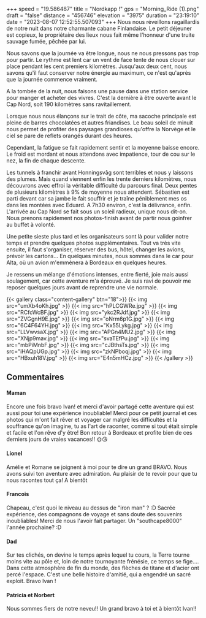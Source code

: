 +++
speed = "19.586487"
title = "Nordkapp !"
gps = "Morning_Ride (1).png"
draft = "false"
distance = "456746"
elevation = "3975"
duration = "23:19:10"
date = "2023-08-07 12:52:55.507093"
+++
Nous nous réveillons ragaillardis de notre nuit dans notre charmante cabane Finlandaise. Le petit déjeuner est copieux, le propriétaire des lieux nous fait même l'honneur d'une truite sauvage fumée, pêchée par lui. 

Nous savons que la journée va être longue, nous ne nous pressons pas trop pour partir. Le rythme est lent car un vent de face tente de nous clouer sur place pendant les cent premiers kilomètres. Jusqu'aux deux cent, nous savons qu'il faut conserver notre énergie au maximum, ce n'est qu'après que la journée commence vraiment.

A la tombée de la nuit, nous faisons une pause dans une station service pour manger et acheter des vivres. C'est la dernière à être ouverte avant le Cap Nord, soit 190 kilomètres sans ravitaillement. 

Lorsque nous nous élançons sur le trait de côte, ma sacoche principale est pleine de barres chocolatées et autres friandises.
Le beau soleil de minuit nous permet de profiter des paysages grandioses qu'offre la Norvège et le ciel se pare de reflets orangés durant des heures. 

Cependant, la fatigue se fait rapidement sentir et la moyenne baisse encore. Le froid est mordant et nous attendons avec impatience, tour de cou sur le nez, la fin de chaque descente.

Les tunnels à franchir avant Honningsvåg sont terribles et nous y laissons des plumes. Mais quand viennent enfin les trente derniers kilomètres, nous découvrons avec effroi la véritable difficulté du parcours final. Deux pentes de plusieurs kilomètres à 9% de moyenne nous attendent. Sébastien est parti devant car sa jambe le fait souffrir et je traîne péniblement mes os dans les montées avec Eduard. A 7h30 environ, c'est la délivrance, enfin. L'arrivée au Cap Nord se fait sous un soleil radieux, unique nous dit-on. Nous prenons rapidement nos photos-finish avant de partir nous goinfrer au buffet à volonté.

Une petite sieste plus tard et les organisateurs sont là pour valider notre temps et prendre quelques photos supplémentaires. Tout va très vite ensuite, il faut s'organiser, réserver des bus, hôtel, changer les avions, prévoir les cartons...
En quelques minutes, nous sommes dans le car pour Alta, où un avion m'emmènera à Bordeaux en quelques heures.

Je ressens un mélange d'émotions intenses, entre fierté, joie mais aussi soulagement, car cette aventure m'a éprouvé. Je suis ravi de pouvoir me reposer quelques jours avant de reprendre une vie normale.

{{< gallery class="content-gallery" btn="18">}}
{{< img src="umXb4oKh.jpg" >}}
{{< img src="hPLCGWRe.jpg" >}}
{{< img src="RCfcWcBF.jpg" >}}
{{< img src="ykc2RJdf.jpg" >}}
{{< img src="ZVGgnH9E.jpg" >}}
{{< img src="oNrm6p1G.jpg" >}}
{{< img src="6C4F64YH.jpg" >}}
{{< img src="Kx55Lykg.jpg" >}}
{{< img src="LLVwvsaX.jpg" >}}
{{< img src="APGn4MU2.jpg" >}}
{{< img src="XNjp9mav.jpg" >}}
{{< img src="svaTEfPu.jpg" >}}
{{< img src="mbPiMnbF.jpg" >}}
{{< img src="cJBthsTs.jpg" >}}
{{< img src="iHAQpUGp.jpg" >}}
{{< img src="zkNPboqj.jpg" >}}
{{< img src="HBxuh18V.jpg" >}}
{{< img src="E4n5mHCz.jpg" >}}
{{< /gallery >}}

## Commentaires
#### Maman
Encore une fois bravo Ivan! et merci d'avoir partagé cette aventure qui est aussi pour toi une expérience inoubliable! Merci pour ce petit journal et ces photos qui m'ont fait rêver et voyager car malgré les difficultés et la souffrance qu'on imagine, tu as l'art de raconter, comme si tout était simple et facile et l'on rêve d'y être!
Bon retour à Bordeaux et profite bien de ces derniers jours de vraies vacances!!
🌞😘
#### Lionel
Amélie et Romane se joignent à moi pour te dire un grand BRAVO. Nous avons suivi ton aventure avec admiration. Au plaisir de te revoir pour que tu nous racontes tout ça!
A bientôt
#### Francois
Chapeau, c'est quoi le niveau au dessus de "iron man" ? :D 
Sacrée expérience, des compagnons de voyage et sans doute des souvenirs inoubliables!
Merci de nous l'avoir fait partager. 
Un "southcape8000" l'année prochaine? :D
#### Dad
Sur tes clichés, on devine le temps après lequel tu  cours, la Terre tourne moins vite au pôle et, loin de notre tournoyante frénésie, ce temps se fige....
Dans cette atmosphère de fin du monde, des flèches de titane et d'acier ont percé l'espace. C'est  une belle histoire d'amitié, qui a engendré un sacré exploit.
Bravo Ivan !
#### Patricia et Norbert
Nous sommes fiers de notre neveu!!
Un grand bravo à toi et à bientôt Ivan!!
